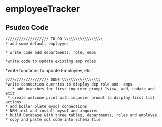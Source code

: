 # employeeTracker



## Psudeo Code 
    /////////////////// TO DO \\\\\\\\\\\\\\\\\
    * add some default employyes

    * write code add departments, role, emps

    *write code to update existing emp roles
    
   
   *write functions to update Employee, etc 


    /////////////////// DONE \\\\\\\\\\\\\\\\\
    *write connection querries to display dep role and  emps
       * add branches for first inquirer prompt "view, add, update and exit
     * create welcome print with inqurier prompt to display first list actions 
    * add boiler plate mysql connections 
    * NPM init and install mysql and inquirer 
    * build Database with three tables, departments, roles and employee 
    * copy and paste sql code into schema file 



